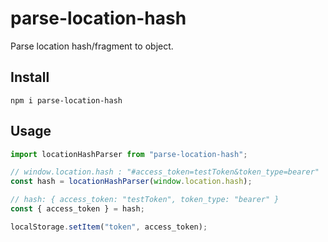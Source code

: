 # parse-location-hash

Parse location hash/fragment to object.

## Install

```shell
npm i parse-location-hash
```

## Usage

```javascript
import locationHashParser from "parse-location-hash";

// window.location.hash : "#access_token=testToken&token_type=bearer"
const hash = locationHashParser(window.location.hash);

// hash: { access_token: "testToken", token_type: "bearer" }
const { access_token } = hash;

localStorage.setItem("token", access_token);
```
